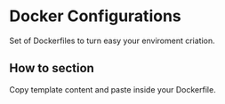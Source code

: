 # Docker Configurations

Set of Dockerfiles to turn easy your enviroment criation.

## How to section

Copy template content and paste inside your Dockerfile.
